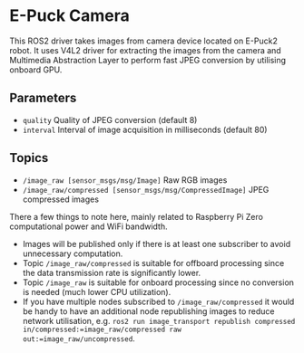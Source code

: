 # E-Puck Camera

This ROS2 driver takes images from camera device located on E-Puck2 robot. It uses V4L2 driver for extracting the images from the camera and Multimedia Abstraction Layer to perform fast JPEG conversion by utilising onboard GPU.

## Parameters
- `quality` Quality of JPEG conversion (default 8)
- `interval` Interval of image acquisition in milliseconds (default 80) 

## Topics
- `/image_raw [sensor_msgs/msg/Image]` Raw RGB images
- `/image_raw/compressed [sensor_msgs/msg/CompressedImage]` JPEG compressed images

There a few things to note here, mainly related to Raspberry Pi Zero computational power and WiFi bandwidth.
- Images will be published only if there is at least one subscriber to avoid unnecessary computation.
- Topic `/image_raw/compressed` is suitable for offboard processing since the data transmission rate is significantly lower.
- Topic `/image_raw` is suitable for onboard processing since no conversion is needed (much lower CPU utilization).
- If you have multiple nodes subscribed to `/image_raw/compressed` it would be handy to have an additional node republishing images to reduce network utilisation, e.g. `ros2 run image_transport republish compressed in/compressed:=image_raw/compressed raw out:=image_raw/uncompressed`.